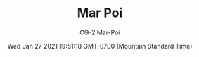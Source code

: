 ---
category: "wall-covering"
date: Wed Jan 27 2021 19:51:18 GMT-0700 (Mountain Standard Time)
description: "null"
designer: "Christian Gastaldi"
href: "https://www.areaenvironments.com/christian-gastaldi-1"
image_primary: "./img/CG_MarPoi_Art.jpg"
image_secondary: "./img/CG_MarPoi_Interior.jpg"
image_thumb: "./img/Christian+Gastaldi.png"
manufacturer: "Area Environments"
slug: "/manufacturers/area-environments/wall-covering/mar-poi"
slug_destination: area-environments,
subtitle: "CG-2 Mar-Poi"
tags:
  - "area-environments"
  - "wall-covering"
title: "Mar Poi"
---